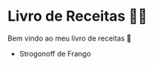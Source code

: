 # Livro  de Receitas :woman_cook:

Bem vindo ao meu livro de receitas :wave:

- Strogonoff de Frango